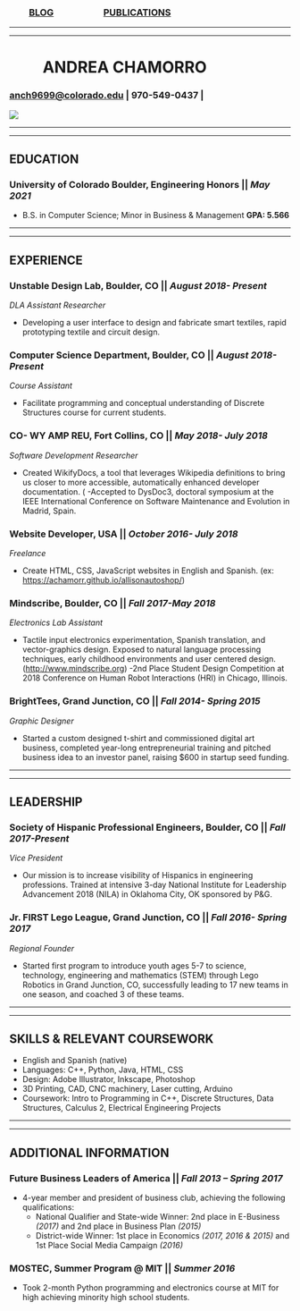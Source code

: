 ### &nbsp;&nbsp;&nbsp;&nbsp;&nbsp;&nbsp;&nbsp;&nbsp; [BLOG](https://achamorr.github.io/blog/)  &nbsp;&nbsp;&nbsp;&nbsp;&nbsp;&nbsp;&nbsp;&nbsp;&nbsp;&nbsp;&nbsp;&nbsp;&nbsp;&nbsp; &nbsp;&nbsp;&nbsp;&nbsp;&nbsp;&nbsp; [PUBLICATIONS](https://achamorr.github.io/blog/) 
  
 ----
****

<script>
  (function (w,i,d,g,e,t,s) {w[d] = w[d]||[];t= i.createElement(g);
    t.async=1;t.src=e;s=i.getElementsByTagName(g)[0];s.parentNode.insertBefore(t, s);
  })(window, document, '_gscq','script','//widgets.getsitecontrol.com/131342/script.js');
</script>


# &nbsp;&nbsp;&nbsp;&nbsp;&nbsp;&nbsp;&nbsp;&nbsp; ANDREA CHAMORRO

### anch9699@colorado.edu | 970-549-0437 | [](https://www.linkedin.com/in/andrea-chamorroq)

![](https://achamorr.github.io/eportfolio/22.JPG)

----
****

## EDUCATION
### University of Colorado Boulder, Engineering Honors ||  _May 2021_
- B.S. in Computer Science; Minor in Business & Management	                    **GPA: 5.566**

----
****

## EXPERIENCE
### Unstable Design Lab, Boulder, CO ||  _August 2018- Present_
_DLA Assistant Researcher_
- Developing a user interface to design and fabricate smart textiles, rapid prototyping textile and circuit design. 


### Computer Science Department, Boulder, CO	||  _August 2018- Present_
_Course Assistant_
- Facilitate programming and conceptual understanding of Discrete Structures course for current students. 


### CO- WY AMP REU, Fort Collins, CO ||  _May 2018- July 2018_
_Software Development Researcher_	
- Created WikifyDocs, a tool that leverages Wikipedia definitions to bring us closer to more accessible, automatically enhanced developer documentation. (
  -Accepted to DysDoc3, doctoral symposium at the IEEE International Conference on Software Maintenance and Evolution in Madrid, Spain. 


### Website Developer, USA	||  _October 2016- July 2018_
_Freelance_	
- Create HTML, CSS, JavaScript websites in English and Spanish. (ex: https://achamorr.github.io/allisonautoshop/) 
 
 
### Mindscribe, Boulder, CO ||  _Fall 2017-May 2018_
_Electronics Lab Assistant_	
- Tactile input electronics experimentation, Spanish translation, and vector-graphics design. Exposed to natural language processing techniques, early childhood environments and user centered design. (http://www.mindscribe.org)
  -2nd Place Student Design Competition at 2018 Conference on Human Robot Interactions (HRI) in Chicago, Illinois.


### BrightTees, Grand Junction, CO  ||   _Fall 2014- Spring 2015_
_Graphic Designer_ 
- Started a custom designed t-shirt and commissioned digital art business, completed year-long entrepreneurial training and pitched business idea to an investor panel, raising $600 in startup seed funding. 

----
****

## LEADERSHIP
### Society of Hispanic Professional Engineers, Boulder, CO	 ||   _Fall 2017-Present_
_Vice President_									 
- Our mission is to increase visibility of Hispanics in engineering professions. Trained at intensive 3-day National Institute for Leadership Advancement 2018 (NILA) in Oklahoma City, OK sponsored by P&G. 

### Jr. FIRST Lego League, Grand Junction, CO   ||   _Fall 2016- Spring 2017_
_Regional Founder_											
- Started first program to introduce youth ages 5-7 to science, technology, engineering and mathematics (STEM) through Lego Robotics in Grand Junction, CO, successfully leading to 17 new teams in one season, and coached 3 of these teams.

----
****

## SKILLS & RELEVANT COURSEWORK
- English and Spanish (native)
- Languages: C++, Python, Java, HTML, CSS
- Design: Adobe Illustrator, Inkscape, Photoshop
- 3D Printing, CAD, CNC machinery, Laser cutting, Arduino
- Coursework: Intro to Programming in C++, Discrete Structures, Data Structures, Calculus 2, Electrical Engineering Projects

----
****

## ADDITIONAL INFORMATION 
### Future Business Leaders of America	 ||  _Fall 2013 – Spring 2017_
- 4-year member and president of business club, achieving the following qualifications: 
  - National Qualifier and State-wide Winner: 2nd place in E-Business _(2017)_ and 2nd place in Business Plan _(2015)_
  - District-wide Winner: 1st place in Economics _(2017, 2016 & 2015)_ and 1st Place Social Media Campaign _(2016)_

### MOSTEC, Summer Program @ MIT  ||   _Summer 2016_
- Took 2-month Python programming and electronics course at MIT for high achieving minority high school students. 



